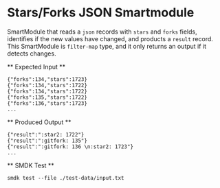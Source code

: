 # Stars/Forks JSON Smartmodule

SmartModule that reads a `json` records with `stars` and `forks` fields, identifies if the new values have changed, and products a `result` record. This SmartModule is `filter-map` type, and it only returns an output if it detects changes.

** Expected Input **

```
{"forks":134,"stars":1723}
{"forks":134,"stars":1722}
{"forks":134,"stars":1722}
{"forks":135,"stars":1722}
{"forks":136,"stars":1723}
...
```

** Produced Output **

```
{"result":":star2: 1722"}
{"result":":gitfork: 135"}
{"result":":gitfork: 136 \n:star2: 1723"}
...
```

** SMDK Test **

```
smdk test --file ./test-data/input.txt
```